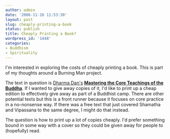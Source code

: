 ```yaml
---
author: admin
date: '2006-11-16 11:53:30'
layout: post
slug: cheaply-printing-a-book
status: publish
title: Cheaply Printing a Book?
wordpress_id: '1448'
categories:
- Buddhism
- Spirituality
---
```

I'm interested in exploring the costs of cheaply printing a book. This is part of my thoughts around a Burning Man project.

The text in question is <a href="http://www.interactivebuddha.com/about.html">Dharma Dan's</a> <a href="http://www.interactivebuddha.com/mctb.html"><strong>Mastering the Core Teachings of the Buddha</strong></a>. If I wanted to give away copies of it, I'd like to print up a cheap edition to effectively give away as part of a Buddhist camp. There are other potential texts but this is a front runner because it focuses on core practice in a no-nonsense way. If there was a free text that just covered Shamatha and Vipassana to the same degree, I might do that instead.

The question is how to print up a lot of copies cheaply. I'd prefer something bound in some way with a cover so they could be given away for people to (hopefully) read.
